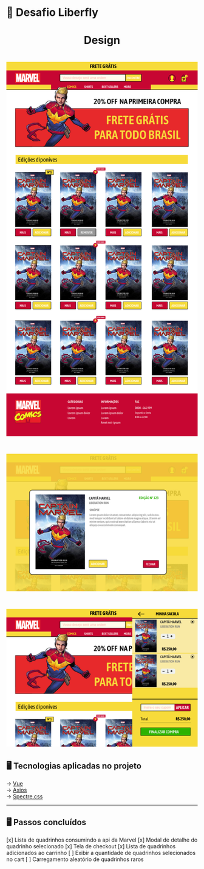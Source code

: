 # :scroll: Desafio Liberfly
<h1 align="center">
   Design
</h1>
<h1 align="center">
   <img src=".github/layout-home.jpg" alt="Homepage">
</h1>

<h1 align="center">
   <img src=".github/layout-modal.jpg" alt="modal">
</h1>

<h1 align="center">
   <img src=".github/layout-checkout.jpg" alt="checkout">
</h1>

<h2 >
  🖥️ Tecnologias aplicadas no projeto
</h2>

&rarr; <a href="https://vuejs.org/">Vue</a> <br>
&rarr; <a href="https://www.npmjs.com/package/vue-axios">Axios</a> <br>
&rarr; <a href="https://picturepan2.github.io/spectre/">Spectre.css</a> <br>


------------

<h2 >
  🖥️ Passos concluídos
</h2>

[x] Lista de quadrinhos consumindo a api da Marvel
[x] Modal de detalhe do quadrinho selecionado
[x] Tela de checkout
[x] Lista de quadrinhos adicionados ao carrinho
[ ] Exibir a quantidade de quadrinhos selecionados no cart
[ ] Carregamento aleatório de quadrinhos raros

